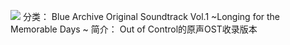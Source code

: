 ![](//static.kivo.wiki/images/music/cover/KIG9GEkFNXvi5pMkaFVRT0JEbpB4ZTT4.png)
分类： Blue Archive Original Soundtrack Vol.1 ~Longing for the Memorable Days ~
简介：
Out of Control的原声OST收录版本

